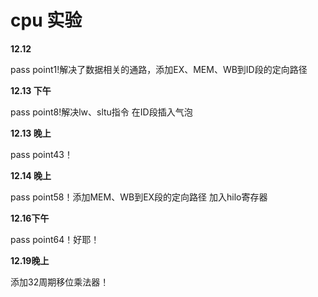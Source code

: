 # cpu 实验

**12.12**

pass point1!解决了数据相关的通路，添加EX、MEM、WB到ID段的定向路径

**12.13 下午**

pass point8!解决lw、sltu指令 在ID段插入气泡

**12.13 晚上**

pass point43！

**12.14 晚上**

pass point58！添加MEM、WB到EX段的定向路径 加入hilo寄存器

**12.16下午**

pass point64！好耶！

**12.19晚上**

添加32周期移位乘法器！
